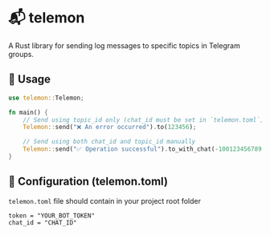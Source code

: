 # 📬 telemon

A Rust library for sending log messages to specific topics in Telegram groups.

## 🔧 Usage

```rust
use telemon::Telemon;

fn main() {
    // Send using topic_id only (chat_id must be set in `telemon.toml`)
    Telemon::send("❌ An error occurred").to(123456);

    // Send using both chat_id and topic_id manually
    Telemon::send("✅ Operation successful").to_with_chat(-1001234567890, 123456);
}
```
## 🔧 Configuration (telemon.toml)
`telemon.toml` file should contain in your project root folder
```.dotenv
token = "YOUR_BOT_TOKEN"
chat_id = "CHAT_ID"
```

